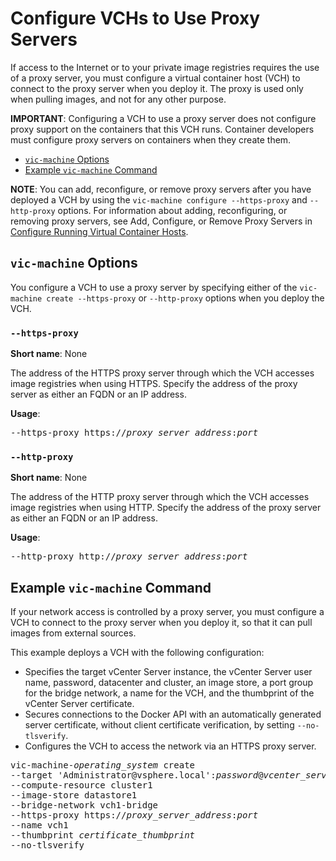 # Configure VCHs to Use Proxy Servers #

If access to the Internet or to your private image registries requires the use of a proxy server, you must configure a virtual container host (VCH) to connect to the proxy server when you deploy it. The proxy is used only when pulling images, and not for any other purpose.

**IMPORTANT**: Configuring a VCH to use a proxy server does not configure proxy support on the containers that this VCH runs. Container developers must configure proxy servers on containers when they create them. 

- [`vic-machine` Options](#options)
- [Example `vic-machine` Command](#example)

**NOTE**: You can add, reconfigure, or remove proxy servers after you have deployed a VCH by using the `vic-machine configure --https-proxy` and `--http-proxy` options. For information about adding, reconfiguring, or removing proxy servers, see Add, Configure, or Remove Proxy Servers in [Configure Running Virtual Container Hosts](configure_vch.md#proxies).

## `vic-machine` Options <a id="options"></a>

You configure a VCH to use a proxy server by specifying either of the `vic-machine create --https-proxy` or `--http-proxy` options when you deploy the VCH.

### `--https-proxy` ###

**Short name**: None

The address of the HTTPS proxy server through which the VCH accesses image registries when using HTTPS. Specify the address of the proxy server as either an FQDN or an IP address.

**Usage**: 
<pre>--https-proxy https://<i>proxy_server_address</i>:<i>port</i></pre>

### `--http-proxy` ###

**Short name**: None

The address of the HTTP proxy server through which the VCH accesses image registries when using HTTP. Specify the address of the proxy server as either an FQDN or an IP address.

**Usage**: 
<pre>--http-proxy http://<i>proxy_server_address</i>:<i>port</i></pre>

## Example `vic-machine` Command <a id="example"></a>

If your network access is controlled by a proxy server, you must   configure a VCH to connect to the proxy server when you deploy it, so that it can pull images from external sources.

This example deploys a VCH with the following configuration:

- Specifies the target vCenter Server instance, the vCenter Server user name, password, datacenter and cluster, an image store, a port group for the bridge network, a name for the VCH, and the thumbprint of the vCenter Server certificate.
- Secures connections to the Docker API with an automatically generated server certificate, without client certificate verification, by setting `--no-tlsverify`.
- Configures the VCH to access the network via an HTTPS proxy server.

<pre>vic-machine-<i>operating_system</i> create
--target 'Administrator@vsphere.local':<i>password</i>@<i>vcenter_server_address</i>/dc1
--compute-resource cluster1
--image-store datastore1
--bridge-network vch1-bridge
--https-proxy https://<i>proxy_server_address</i>:<i>port</i>
--name vch1
--thumbprint <i>certificate_thumbprint</i>
--no-tlsverify
</pre>